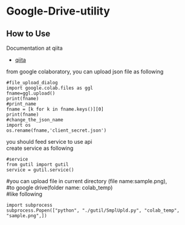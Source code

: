 # Google-Drive-utility
## How to Use
Documentation at qiita
* [qiita](https://qiita.com/hrnckmr/items/e2fd307566580d0cae65)

from google colaboratory, you can upload json file as following
```
#file_upload_dialog
import google.colab.files as ggl
fname=ggl.upload()
print(fname)
#print_name
fname = [k for k in fname.keys()][0]
print(fname)
#change_the_json_name
import os
os.rename(fname,'client_secret.json')
```
you should feed service to use api  
create service as following
```
#service
from gutil import gutil
service = gutil.service()
```

#you can upload file in current directory (file name:sample.png),  
#to google drive(folder name: colab_temp)  
#like following
```
import subprocess
subprocess.Popen(["python", "./gutil/SmplUpld.py", "colab_temp", "sample.png",])
```
